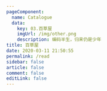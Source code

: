 ```yaml
---
pageComponent: 
  name: Catalogue
  data: 
    key: 03.百草屋
    imgUrl: /img/other.png
    description: 编码半生，归来仍是少年
title: 百草屋
date: 2020-03-11 21:50:55
permalink: /read
sidebar: false
article: false
comment: false
editLink: false
---
```

